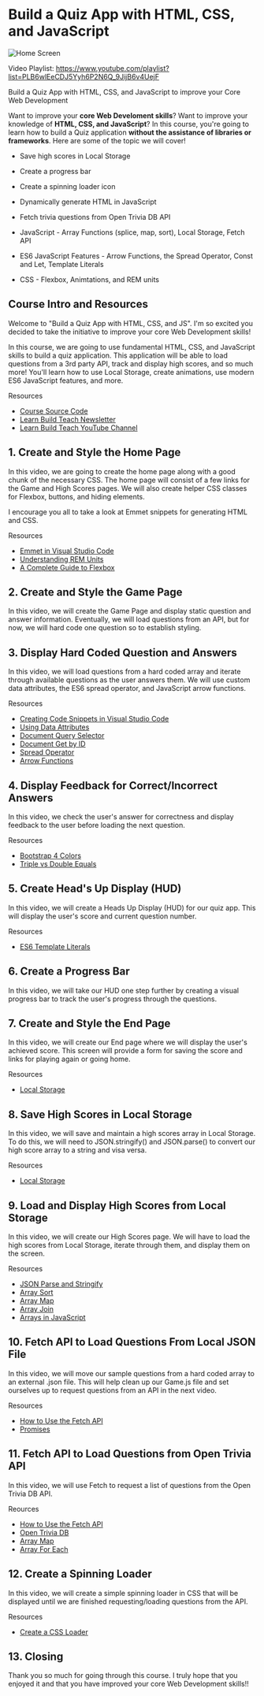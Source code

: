 # Build a Quiz App with HTML, CSS, and JavaScript

![Home Screen](./images/cover.png)

Video Playlist: https://www.youtube.com/playlist?list=PLB6wlEeCDJ5Yyh6P2N6Q_9JijB6v4UejF

Build a Quiz App with HTML, CSS, and JavaScript to improve your Core Web Development

Want to improve your **core Web Develoment skills**? Want to improve your knowledge of **HTML, CSS, and JavaScript**? In this course, you're going to learn how to build a Quiz application **without the assistance of libraries or frameworks**. Here are some of the topic we will cover!

-   Save high scores in Local Storage
-   Create a progress bar
-   Create a spinning loader icon
-   Dynamically generate HTML in JavaScript
-   Fetch trivia questions from Open Trivia DB API

-   JavaScript - Array Functions (splice, map, sort), Local Storage, Fetch API
-   ES6 JavaScript Features - Arrow Functions, the Spread Operator, Const and Let, Template Literals
-   CSS - Flexbox, Animtations, and REM units

## Course Intro and Resources

Welcome to "Build a Quiz App with HTML, CSS, and JS". I'm so excited you decided to take the initiative to improve your core Web Development skills!

In this course, we are going to use fundamental HTML, CSS, and JavaScript skills to build a quiz application. This application will be able to load questions from a 3rd party API, track and display high scores, and so much more! You'll learn how to use Local Storage, create animations, use modern ES6 JavaScript features, and more.

Resources

-   [Course Source Code](https://github.com/jamesqquick/Design-And-Build-A-Quiz-App)
-   [Learn Build Teach Newsletter](https://www.learnbuildteach.com/)
-   [Learn Build Teach YouTube Channel](https://www.youtube.com/c/jamesqquick)

## 1. Create and Style the Home Page

In this video, we are going to create the home page along with a good chunk of the necessary CSS. The home page will consist of a few links for the Game and High Scores pages. We will also create helper CSS classes for Flexbox, buttons, and hiding elements.

I encourage you all to take a look at Emmet snippets for generating HTML and CSS.

Resources

-   [Emmet in Visual Studio Code](https://www.youtube.com/watch?v=5guZjNDcVnA)
-   [Understanding REM Units](https://www.sitepoint.com/understanding-and-using-rem-units-in-css/)
-   [A Complete Guide to Flexbox](https://css-tricks.com/snippets/css/a-guide-to-flexbox/)

## 2. Create and Style the Game Page

In this video, we will create the Game Page and display static question and answer information. Eventually, we will load questions from an API, but for now, we will hard code one question so to establish styling.

## 3. Display Hard Coded Question and Answers

In this video, we will load questions from a hard coded array and iterate through available questions as the user answers them. We will use custom data attributes, the ES6 spread operator, and JavaScript arrow functions.

Resources

-   [Creating Code Snippets in Visual Studio Code](https://www.youtube.com/watch?v=K3gLlZm-m_8)
-   [Using Data Attributes](https://developer.mozilla.org/en-US/docs/Learn/HTML/Howto/Use_data_attributes)
-   [Document Query Selector](https://developer.mozilla.org/en-US/docs/Web/API/Document_object_model/Locating_DOM_elements_using_selectors)
-   [Document Get by ID](https://developer.mozilla.org/en-US/docs/Web/API/Document/getElementById)
-   [Spread Operator](https://developer.mozilla.org/en-US/docs/Web/JavaScript/Reference/Operators/Spread_syntax)
-   [Arrow Functions](https://developer.mozilla.org/en-US/docs/Web/JavaScript/Reference/Functions/Arrow_functions)

## 4. Display Feedback for Correct/Incorrect Answers

In this video, we check the user's answer for correctness and display feedback to the user before loading the next question.

Resources

-   [Bootstrap 4 Colors](https://www.w3schools.com/bootstrap4/bootstrap_colors.asp)
-   [Triple vs Double Equals](https://codeburst.io/javascript-double-equals-vs-triple-equals-61d4ce5a121a)

## 5. Create Head's Up Display (HUD)

In this video, we will create a Heads Up Display (HUD) for our quiz app. This will display the user's score and current question number.

Resources

-   [ES6 Template Literals](https://developer.mozilla.org/en-US/docs/Web/JavaScript/Reference/Template_literals)

## 6. Create a Progress Bar

In this video, we will take our HUD one step further by creating a visual progress bar to track the user's progress through the questions.

## 7. Create and Style the End Page

In this video, we will create our End page where we will display the user's achieved score. This screen will provide a form for saving the score and links for playing again or going home.

Resources

-   [Local Storage](https://www.w3schools.com/jsref/prop_win_localstorage.asp)

## 8. Save High Scores in Local Storage

In this video, we will save and maintain a high scores array in Local Storage. To do this, we will need to JSON.stringify() and JSON.parse() to convert our high score array to a string and visa versa.

Resources

-   [Local Storage](https://www.w3schools.com/jsref/prop_win_localstorage.asp)

## 9. Load and Display High Scores from Local Storage

In this video, we will create our High Scores page. We will have to load the high scores from Local Storage, iterate through them, and display them on the screen.

Resources

-   [JSON Parse and Stringify](https://alligator.io/js/json-parse-stringify/)
-   [Array Sort](https://www.w3schools.com/js/js_array_sort.asp)
-   [Array Map](https://www.w3schools.com/jsref/jsref_map.asp)
-   [Array Join](https://developer.mozilla.org/en-US/docs/Web/JavaScript/Reference/Global_Objects/Array/join)
-   [Arrays in JavaScript](https://www.scaler.com/topics/javascript/javascript-array/)

## 10. Fetch API to Load Questions From Local JSON File

In this video, we will move our sample questions from a hard coded array to an external .json file. This will help clean up our Game.js file and set ourselves up to request questions from an API in the next video.

Resources

-   [How to Use the Fetch API](https://scotch.io/tutorials/how-to-use-the-javascript-fetch-api-to-get-data)
-   [Promises](https://developer.mozilla.org/en-US/docs/Web/JavaScript/Reference/Global_Objects/Promise_)

## 11. Fetch API to Load Questions from Open Trivia API

In this video, we will use Fetch to request a list of questions from the Open Trivia DB API.

Reources

-   [How to Use the Fetch API](https://scotch.io/tutorials/how-to-use-the-javascript-fetch-api-to-get-data)
-   [Open Trivia DB](https://opentdb.com/)
-   [Array Map](https://www.w3schools.com/jsref/jsref_map.asp)
-   [Array For Each](https://www.w3schools.com/jsref/jsref_foreach.asp)

## 12. Create a Spinning Loader

In this video, we will create a simple spinning loader in CSS that will be displayed until we are finished requesting/loading questions from the API.

Resources

-   [Create a CSS Loader](https://www.w3schools.com/howto/howto_css_loader.asp)

## 13. Closing

Thank you so much for going through this course. I truly hope that you enjoyed it and that you have improved your core Web Development skills!!

